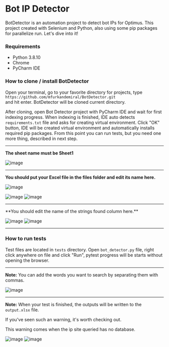 # Bot IP Detector

BotDetector is an automation project to detect bot IPs for Optimus. This project created with Selenium and Python, also using some
pip packages for parallelize run. Let's dive into it!

### Requirements

- Python 3.8.10
- Chrome
- PyCharm IDE

### How to clone / install BotDetector

Open your terminal, go to your favorite directory for projects, type  
`https://github.com/mfurkandemiral/BotDetector.git`  
and hit enter. BotDetector will be cloned current directory.

After cloning, open Bot Detector project with PyCharm IDE and wait for first indexing progress. When indexing is finished, IDE
auto detects `requirements.txt` file and asks for creating virtual environment. Click "OK" button, IDE will be created
virtual environment and automatically installs required pip packages. From this point you can run tests, but you need
one more thing, described in next step.
<hr>

**The sheet name must be Sheet1**

![image](https://user-images.githubusercontent.com/105215223/191691778-362798bd-85cb-409f-b190-a26f89b49874.png)
<hr>

**You should put your Excel file in the files folder and edit its name here.**

![image](https://user-images.githubusercontent.com/105215223/191692897-221b6362-ff86-460a-b50b-48bcaf24c09b.png)

![image](https://user-images.githubusercontent.com/105215223/191701823-ee9117b3-483c-49ac-a718-9ed7dee59f6f.png)
![image](https://user-images.githubusercontent.com/105215223/191701427-1b73e9f1-ea63-432f-9106-46474fc0249a.png)

<hr>
**You should edit the name of the strings found column here.**

![image](https://user-images.githubusercontent.com/105215223/191705425-0ab98498-9cbe-4fd8-9b47-2f458bb018f7.png)
![image](https://user-images.githubusercontent.com/105215223/191692715-6fcc0251-59c8-42bb-89a8-50ca486314a5.png)
<hr>

### How to run tests

Test files are located in `tests` directory. Open `bot_detector.py` file, right click anywhere on file and click "Run",
pytest progress will be starts without opening the browser.
<hr>

**Note:** You can add the words you want to search by separating them with commas.

![image](https://user-images.githubusercontent.com/105215223/191703589-9bccfee2-8e15-4aba-ad76-ef43d464e08a.png)
<hr>

**Note:** When your test is finished, the outputs will be written to the `output.xlsx` file.

If you've seen such an warning, it's worth checking out.

This warning comes when the ip site queried has no database.

![image](https://user-images.githubusercontent.com/105215223/191704487-d74572e7-917b-4f89-b0dc-67240254a3d4.png)
![image](https://user-images.githubusercontent.com/105215223/191705681-249f0113-884e-412a-9233-680aa1a287a5.png)
